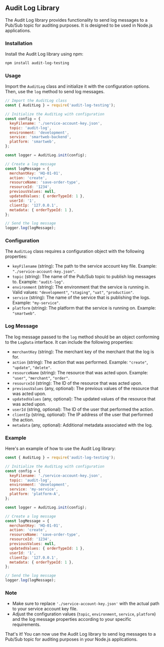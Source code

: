 ## Audit Log Library

The Audit Log library provides functionality to send log messages to a Pub/Sub topic for auditing purposes. It is designed to be used in Node.js applications.

### Installation

Install the Audit Log library using npm:

```bash
npm install audit-log-testing
```

### Usage

Import the `AuditLog` class and initialize it with the configuration options. Then, use the `log` method to send log messages.

```javascript
// Import the AuditLog class
const { AuditLog } = require('audit-log-testing');

// Initialize the AuditLog with configuration
const config = {
  keyFilename: './service-account-key.json',
  topic: 'audit-log',
  environment: 'development',
  service: 'smartweb-backend',
  platform: 'smartweb',
};

const logger = AuditLog.init(config);

// Create a log message
const logMessage = {
  merchantKey: 'HQ-01-01',
  action: 'create',
  resourceName: 'save-order-type',
  resourceId: '1234',
  previousValues: null,
  updatedValues: { orderTypeId: 1 },
  userId: '1',
  clientIp: '127.0.0.1',
  metadata: { orderTypeId: 1 },
};

// Send the log message
logger.log(logMessage);
```

### Configuration

The `AuditLog` class requires a configuration object with the following properties:

- `keyFilename` (string): The path to the service account key file. Example: `"./service-account-key.json"`.
- `topic` (string): The name of the Pub/Sub topic to publish log messages to. Example: `"audit-log"`.
- `environment` (string): The environment that the service is running in. Valid values: `"development"`, `"staging"`, `"uat"`, `"production"`.
- `service` (string): The name of the service that is publishing the logs. Example: `"my-service"`.
- `platform` (string): The platform that the service is running on. Example: `"smartweb"`.

### Log Message

The log message passed to the `log` method should be an object conforming to the `LogData` interface. It can include the following properties:

- `merchantKey` (string): The merchant key of the merchant that the log is for.
- `action` (string): The action that was performed. Example: `"create"`, `"update"`, `"delete"`.
- `resourceName` (string): The resource that was acted upon. Example: `"user"`, `"merchant"`, `"order"`.
- `resourceId` (string): The ID of the resource that was acted upon.
- `previousValues` (any, optional): The previous values of the resource that was acted upon.
- `updatedValues` (any, optional): The updated values of the resource that was acted upon.
- `userId` (string, optional): The ID of the user that performed the action.
- `clientIp` (string, optional): The IP address of the user that performed the action.
- `metadata` (any, optional): Additional metadata associated with the log.

### Example

Here's an example of how to use the Audit Log library:

```javascript
const { AuditLog } = require('audit-log-testing');

// Initialize the AuditLog with configuration
const config = {
  keyFilename: './service-account-key.json',
  topic: 'audit-log',
  environment: 'development',
  service: 'my-service',
  platform: 'platform-A',
};

const logger = AuditLog.init(config);

// Create a log message
const logMessage = {
  merchantKey: 'HQ-01-01',
  action: 'create',
  resourceName: 'save-order-type',
  resourceId: '1234',
  previousValues: null,
  updatedValues: { orderTypeId: 1 },
  userId: '1',
  clientIp: '127.0.0.1',
  metadata: { orderTypeId: 1 },
};

// Send the log message
logger.log(logMessage);
```

### Note

- Make sure to replace `'./service-account-key.json'` with the actual path to your service account key file.
- Adjust the configuration values (`topic`, `environment`, `service`, `platform`) and the log message properties according to your specific requirements.

That's it! You can now use the Audit Log library to send log messages to a Pub/Sub topic for auditing purposes in your Node.js applications.